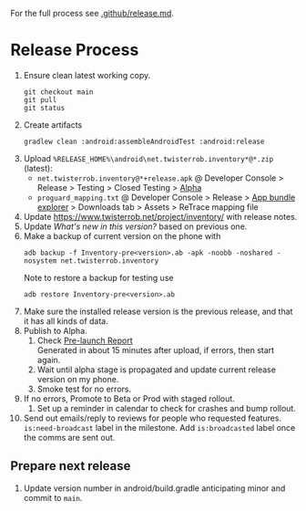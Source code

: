 For the full process see [.github/release.md](https://github.com/TWiStErRob/.github/blob/main/RELEASE.md).

# Release Process

1. Ensure clean latest working copy.
    ```shell
    git checkout main
    git pull
    git status
    ```
1. Create artifacts
    ```shell
    gradlew clean :android:assembleAndroidTest :android:release
    ```
1. Upload `%RELEASE_HOME%\android\net.twisterrob.inventory*@*.zip` (latest):
    * `net.twisterrob.inventory@*+release.apk`
      @ Developer Console
      \> Release
      \> Testing
      \> Closed Testing
      \> [Alpha](https://play.google.com/console/u/0/developers/7995455198986011414/app/4974852622245161228/tracks/4698365972867036604)
    * `proguard_mapping.txt`
      @ Developer Console
      \> Release
      \> [App bundle explorer](https://play.google.com/console/u/0/developers/7995455198986011414/app/4974852622245161228/bundle-explorer)
      \> Downloads tab
      \> Assets
      \> ReTrace mapping file
1. Update https://www.twisterrob.net/project/inventory/ with release notes.
1. Update *What's new in this version?* based on previous one.
1. Make a backup of current version on the phone with
    ```shell
    adb backup -f Inventory-pre<version>.ab -apk -noobb -noshared -nosystem net.twisterrob.inventory
    ```
   Note to restore a backup for testing use
    ```shell
    adb restore Inventory-pre<version>.ab 
    ```
1. Make sure the installed release version is the previous release, and that it has all kinds of data.
1. Publish to Alpha.
    1. Check [Pre-launch Report](https://play.google.com/console/u/0/developers/7995455198986011414/app/4974852622245161228/pre-launch-report/overview)  
       Generated in about 15 minutes after upload, if errors, then start again.
    1. Wait until alpha stage is propagated and update current release version on my phone.
    1. Smoke test for no errors.
1. If no errors, Promote to Beta or Prod with staged rollout.
    1. Set up a reminder in calendar to check for crashes and bump rollout.
1. Send out emails/reply to reviews for people who requested features.
   `is:need-broadcast` label in the milestone.
   Add `is:broadcasted` label once the comms are sent out.

## Prepare next release
1. Update version number in android/build.gradle anticipating minor and commit to `main`.
